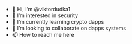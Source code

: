 - 👋 Hi, I’m @viktordudka1
- 👀 I’m interested in security
- 🌱 I’m currently learning crypto dapps
- 💞️ I’m looking to collaborate on dapps systems
- 📫 How to reach me here

<!---
viktordudka1/viktordudka1 is a ✨ special ✨ repository because its `README.md` (this file) appears on your GitHub profile.
You can click the Preview link to take a look at your changes.
--->
